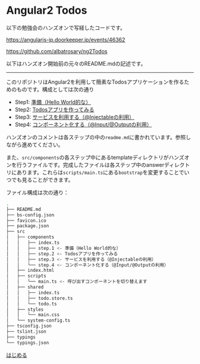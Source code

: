 # Angular2 Todos

以下の勉強会のハンズオンで写経したコードです。

https://angularjs-jp.doorkeeper.jp/events/46362

https://github.com/albatrosary/ng2Todos

以下はハンズオン開始前の元々のREADME.mdの記述です。

---

このリポジトリはAngular2を利用して簡素なTodosアプリケーションを作るためのものです。構成としては次の通り

* Step1: [準備（Hello World的な）](src/components/step.1)
* Step2: [Todosアプリを作ってみる](src/components/step.2)
* Step3: [サービスを利用する（@Injectableの利用）](src/components/step.3)
* Step4: [コンポーネント化する（@Input/@Outputの利用）](src/components/step.4)

ハンズオンのコメントは各ステップの中の`readme.md`に書かれています。参照しながら進めてください。

また、`src/components`の各ステップ中にあるtemplateディレクトリがハンズオンを行うファイルです。完成したファイルは各ステップ中のanswerディレクトリにあります。これらは`scripts/main.ts`にある`bootstrap`を変更することでいつでも見ることができます。

ファイル構成は次の通り：

```bash
.
├── README.md
├── bs-config.json
├── favicon.ico
├── package.json
├── src
│   ├── components
│   │   ├── index.ts
│   │   ├── step.1 <- 準備（Hello World的な）
│   │   ├── step.2 <- Todosアプリを作ってみる
│   │   ├── step.3 <- サービスを利用する（@Injectableの利用）
│   │   └── step.4 <- コンポーネント化する（@Input/@Outputの利用）
│   ├── index.html
│   ├── scripts
│   │   └── main.ts <- 呼び出すコンポーネントを切り替えます
│   ├── shared
│   │   ├── index.ts
│   │   ├── todo.store.ts
│   │   └── todo.ts
│   ├── styles
│   │   └── main.css
│   └── system-config.ts
├── tsconfig.json
├── tslint.json
├── typings
└── typings.json
```

[はじめる](src/components/step.1)
